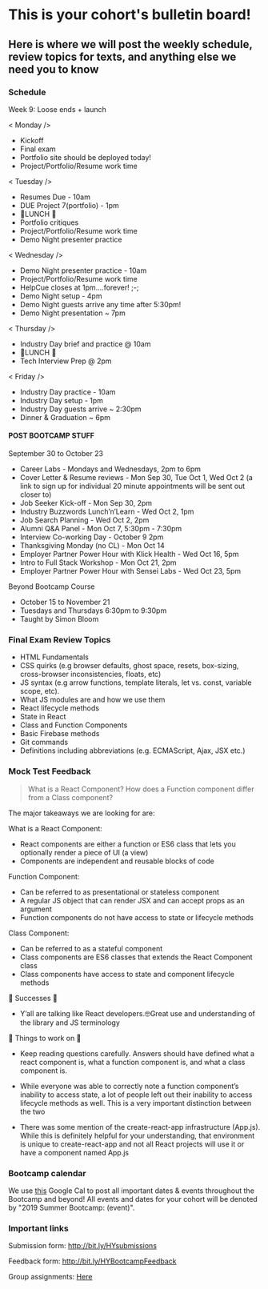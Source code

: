 # This is your cohort's bulletin board! 
## Here is where we will post the weekly schedule, review topics for texts, and anything else we need you to know

### Schedule
Week 9: Loose ends + launch

< Monday />
* Kickoff
* Final exam
* Portfolio site should be deployed today!
* Project/Portfolio/Resume work time

< Tuesday />
* Resumes Due - 10am
* DUE Project 7(portfolio) - 1pm
* 🍴LUNCH 🍴
* Portfolio critiques
* Project/Portfolio/Resume work time
* Demo Night presenter practice 

< Wednesday />
* Demo Night presenter practice - 10am
* Project/Portfolio/Resume work time
* HelpCue closes at 1pm….forever! ;-;
* Demo Night setup - 4pm
* Demo Night guests arrive any time after 5:30pm!
* Demo Night presentation ~ 7pm

< Thursday />
* Industry Day brief and practice @ 10am
* 🍴LUNCH 🍴
* Tech Interview Prep @ 2pm

< Friday />
* Industry Day practice - 10am
* Industry Day setup - 1pm
* Industry Day guests arrive ~ 2:30pm
* Dinner & Graduation ~ 6pm


#### POST BOOTCAMP STUFF
September 30 to October 23
* Career Labs - Mondays and Wednesdays, 2pm to 6pm
* Cover Letter & Resume reviews - Mon Sep 30, Tue Oct 1, Wed Oct 2 (a link to sign up for individual 20 minute appointments will be sent out closer to)	
* Job Seeker Kick-off - Mon Sep 30, 2pm
* Industry Buzzwords Lunch’n’Learn - Wed Oct 2, 1pm
* Job Search Planning - Wed Oct 2, 2pm
* Alumni Q&A Panel - Mon Oct 7, 5:30pm - 7:30pm
* Interview Co-working Day - October 9 2pm 
* Thanksgiving Monday (no CL) - Mon Oct 14
* Employer Partner Power Hour with Klick Health - Wed Oct 16, 5pm
* Intro to Full Stack Workshop - Mon Oct 21, 2pm
* Employer Partner Power Hour with Sensei Labs - Wed Oct 23, 5pm

Beyond Bootcamp Course
* October 15 to November 21
* Tuesdays and Thursdays 6:30pm to 9:30pm
* Taught by Simon Bloom 


### Final Exam Review Topics
* HTML Fundamentals
* CSS quirks (e.g browser defaults, ghost space, resets, box-sizing, cross-browser inconsistencies, floats, etc)
* JS syntax (e.g arrow functions, template literals, let vs. const, variable scope, etc).
* What JS modules are and how we use them
* React lifecycle methods
* State in React
* Class and Function Components
* Basic Firebase methods
* Git commands
* Definitions including abbreviations (e.g. ECMAScript, Ajax, JSX etc.)



### Mock Test Feedback
> What is a React Component? How does a Function component differ from a Class component?

The major takeaways we are looking for are:

What is a React Component:
* React components are either a function or ES6 class that lets you optionally render a piece of UI (a view)
* Components are independent and reusable blocks of code

Function Component:
* Can be referred to as presentational or stateless component
* A regular JS object that can render JSX and can accept props as an argument
* Function components do not have access to state or lifecycle methods

Class Component:
* Can be referred to as a stateful component
* Class components are ES6 classes that extends the React Component class
* Class components have access to state and component lifecycle methods


🎉 Successes 🎉
* Y’all are talking like React developers.🤓Great use and understanding of the library and JS terminology

🔨 Things to work on 🔨
* Keep reading questions carefully. Answers should have defined what a react component is, what a function component is, and what a class component is.


* While everyone was able to correctly note a function component’s inability to access state, a lot of people left out their inability to access lifecycle methods as well. This is a very important distinction between the two


* There was some mention of the create-react-app infrastructure (App.js). While this is definitely helpful for your understanding, that environment is unique to create-react-app and not all React projects will use it or have a component named App.js



### Bootcamp calendar
We use [this](https://calendar.google.com/calendar/embed?src=hackeryou.com_ckj6930nr6kraakaisos09cccs%40group.calendar.google.com&ctz=America%2FToronto) Google Cal to post all important dates & events throughout the Bootcamp and beyond! All events and dates for your cohort will be denoted by "2019 Summer Bootcamp: (event)".

### Important links
Submission form: http://bit.ly/HYsubmissions

Feedback form: http://bit.ly/HYBootcampFeedback

Group assignments: [Here](https://docs.google.com/spreadsheets/d/126VVJAOeyEXjZrk_RDj7GUg0qqoAB5oNwJbYGhclymo/edit#gid=624584399)

